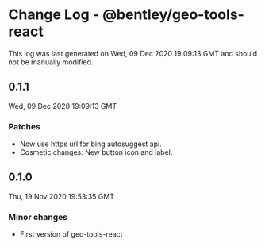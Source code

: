 # Change Log - @bentley/geo-tools-react

This log was last generated on Wed, 09 Dec 2020 19:09:13 GMT and should not be manually modified.

## 0.1.1
Wed, 09 Dec 2020 19:09:13 GMT

### Patches

- Now use https url for bing autosuggest api.
- Cosmetic changes: New button icon and label.

## 0.1.0
Thu, 19 Nov 2020 19:53:35 GMT

### Minor changes

- First version of geo-tools-react

